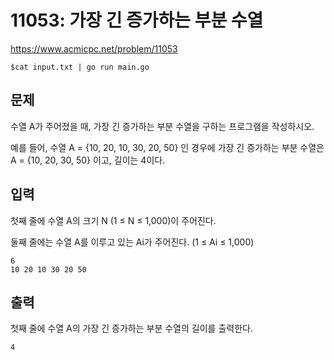 # 11053: 가장 긴 증가하는 부분 수열

https://www.acmicpc.net/problem/11053

```
$cat input.txt | go run main.go
```

## 문제

수열 A가 주어졌을 때, 가장 긴 증가하는 부분 수열을 구하는 프로그램을 작성하시오.

예를 들어, 수열 A = {10, 20, 10, 30, 20, 50} 인 경우에 가장 긴 증가하는 부분 수열은 A = {10, 20, 30, 50} 이고, 길이는 4이다.

## 입력

첫째 줄에 수열 A의 크기 N (1 ≤ N ≤ 1,000)이 주어진다.

둘째 줄에는 수열 A를 이루고 있는 Ai가 주어진다. (1 ≤ Ai ≤ 1,000)

```
6
10 20 10 30 20 50
```

## 출력

첫째 줄에 수열 A의 가장 긴 증가하는 부분 수열의 길이를 출력한다.

```
4
```